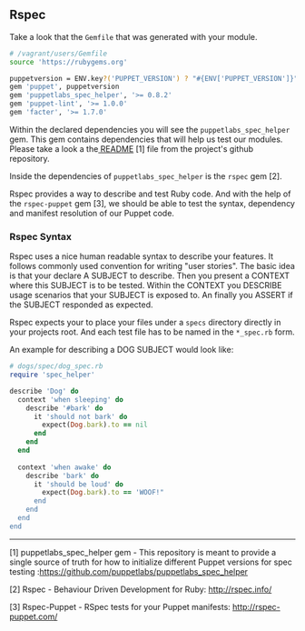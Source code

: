 ## Rspec

Take a look that the `Gemfile` that was generated with your module.

```bash
# /vagrant/users/Gemfile
source 'https://rubygems.org'

puppetversion = ENV.key?('PUPPET_VERSION') ? "#{ENV['PUPPET_VERSION']}" : ['>= 3.3']
gem 'puppet', puppetversion
gem 'puppetlabs_spec_helper', '>= 0.8.2'
gem 'puppet-lint', '>= 1.0.0'
gem 'facter', '>= 1.7.0'
```

Within the declared dependencies you will see the `puppetlabs_spec_helper` gem. This gem contains dependencies that will help us test our modules. Please take a look a the[ README](https://github.com/puppetlabs/puppetlabs_spec_helper) [1] file from the project's github repository.

Inside the dependencies of `puppetlabs_spec_helper` is the `rspec` gem [2]. 

Rspec provides a way to describe and test Ruby code. And with the help of the `rspec-puppet` gem [3], we should be able to test the syntax, dependency and manifest resolution of our Puppet code.

### Rspec Syntax

Rspec uses a nice human readable syntax to describe your features. It follows commonly used convention for writing "user stories". The basic idea is that your declare A SUBJECT to describe. Then you present a CONTEXT where this SUBJECT is to be tested. Within the CONTEXT you DESCRIBE usage scenarios that your SUBJECT is exposed to. An finally you ASSERT if the SUBJECT responded as expected.

Rspec expects your to place your files under a `specs` directory directly in your projects root. And each test file has to be named in the `*_spec.rb` form. 

An example for describing a DOG SUBJECT would look like:

```ruby
# dogs/spec/dog_spec.rb
require 'spec_helper'

describe 'Dog' do
  context 'when sleeping' do
    describe '#bark' do
      it 'should not bark' do
        expect(Dog.bark).to == nil
      end
    end
  end
  
  context 'when awake' do
    describe 'bark' do
      it 'should be loud' do
        expect(Dog.bark).to == 'WOOF!"
      end
    end
  end
end

```

---

[1] puppetlabs_spec_helper gem - This repository is meant to provide a single source of truth for how to initialize different Puppet versions for spec testing :https://github.com/puppetlabs/puppetlabs_spec_helper

[2] Rspec - Behaviour Driven Development for Ruby: http://rspec.info/

[3] Rspec-Puppet - RSpec tests for your Puppet manifests: http://rspec-puppet.com/
